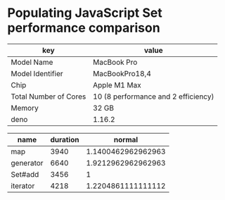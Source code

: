 # Populating JavaScript Set performance comparison

key | value
-|-
Model Name | MacBook Pro
Model Identifier | MacBookPro18,4
Chip | Apple M1 Max
Total Number of Cores | 10 (8 performance and 2 efficiency)
Memory | 32 GB
deno | 1.16.2

name | duration | normal
-|-|-
map | 3940 | 1.1400462962962963
generator | 6640 | 1.9212962962962963
Set#add | 3456 | 1
iterator | 4218 | 1.2204861111111112
